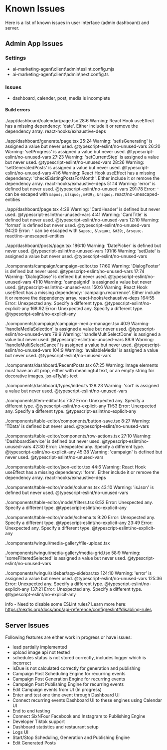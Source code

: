 # Known Issues

Here is a list of known issues in user interface (admin dashboard) and server.

## Admin App Issues

### Settings

- ai-marketing-agent\client\admin\eslint.config.mjs
- ai-marketing-agent\client\admin\next.config.ts

### Issues

- dashboard, calender, post, media is incomplete

#### Build errors

./app/dashboard/calendar/page.tsx
28:6  Warning: React Hook useEffect has a missing dependency: 'date'. Either include it or remove the dependency array.  react-hooks/exhaustive-deps

./app/dashboard/generate/page.tsx
25:24  Warning: 'setIsGenerating' is assigned a value but never used.  @typescript-eslint/no-unused-vars
26:20  Warning: 'setProgress' is assigned a value but never used.  @typescript-eslint/no-unused-vars
27:23  Warning: 'setCurrentStep' is assigned a value but never used.  @typescript-eslint/no-unused-vars
28:26  Warning: 'setGeneratedPosts' is assigned a value but never used.  @typescript-eslint/no-unused-vars
41:6  Warning: React Hook useEffect has a missing dependency: 'checkExistingPostsForMonth'. Either include it or remove the dependency array.  react-hooks/exhaustive-deps
51:14  Warning: 'error' is defined but never used.  @typescript-eslint/no-unused-vars
291:78  Error: `'` can be escaped with `&apos;`, `&lsquo;`, `&#39;`, `&rsquo;`.  react/no-unescaped-entities

./app/dashboard/page.tsx
4:29  Warning: 'CardHeader' is defined but never used.  @typescript-eslint/no-unused-vars
4:41  Warning: 'CardTitle' is defined but never used.  @typescript-eslint/no-unused-vars
12:10  Warning: 'format' is defined but never used.  @typescript-eslint/no-unused-vars
94:20  Error: `'` can be escaped with `&apos;`, `&lsquo;`, `&#39;`, `&rsquo;`.  react/no-unescaped-entities

./app/dashboard/posts/page.tsx
186:10  Warning: 'DatePicker' is defined but never used.  @typescript-eslint/no-unused-vars
191:16  Warning: 'setDate' is assigned a value but never used.  @typescript-eslint/no-unused-vars

./components/campaign/campaign-editor.tsx
17:60  Warning: 'DialogFooter' is defined but never used.  @typescript-eslint/no-unused-vars
17:74  Warning: 'DialogClose' is defined but never used.  @typescript-eslint/no-unused-vars
41:10  Warning: 'campaignId' is assigned a value but never used.  @typescript-eslint/no-unused-vars
150:6  Warning: React Hook useEffect has a missing dependency: 'campaign.recurrence'. Either include it or remove the dependency array.  react-hooks/exhaustive-deps
164:55  Error: Unexpected any. Specify a different type.  @typescript-eslint/no-explicit-any
168:92  Error: Unexpected any. Specify a different type.  @typescript-eslint/no-explicit-any

./components/campaign/campaign-media-manager.tsx
40:9  Warning: 'handleMediaSelection' is assigned a value but never used.  @typescript-eslint/no-unused-vars
79:9  Warning: 'handleMultiSelectDone' is assigned a value but never used.  @typescript-eslint/no-unused-vars
89:9  Warning: 'handleMultiSelectCancel' is assigned a value but never used.  @typescript-eslint/no-unused-vars
104:9  Warning: 'availableMedia' is assigned a value but never used.  @typescript-eslint/no-unused-vars

./components/dashboard/RecentPosts.tsx
67:25  Warning: Image elements must have an alt prop, either with meaningful text, or an empty string for decorative images.  jsx-a11y/alt-text

./components/dashboard/types/index.ts
128:23  Warning: 'sort' is assigned a value but never used.  @typescript-eslint/no-unused-vars

./components/item-editor.tsx
7:52  Error: Unexpected any. Specify a different type.  @typescript-eslint/no-explicit-any
11:53  Error: Unexpected any. Specify a different type.  @typescript-eslint/no-explicit-any

./components/table-editor/components/button-save.tsx
8:27  Warning: 'TData' is defined but never used.  @typescript-eslint/no-unused-vars

./components/table-editor/components/row-actions.tsx
27:10  Warning: 'DashboardService' is defined but never used.  @typescript-eslint/no-unused-vars
42:30  Error: Unexpected any. Specify a different type.  @typescript-eslint/no-explicit-any
45:38  Warning: 'campaign' is defined but never used.  @typescript-eslint/no-unused-vars

./components/table-editor/json-editor.tsx
44:6  Warning: React Hook useEffect has a missing dependency: 'form'. Either include it or remove the dependency array.  react-hooks/exhaustive-deps

./components/table-editor/model/columns.tsx
43:10  Warning: 'isJson' is defined but never used.  @typescript-eslint/no-unused-vars

./components/table-editor/model/filters.tsx
6:52  Error: Unexpected any. Specify a different type.  @typescript-eslint/no-explicit-any

./components/table-editor/model/schema.ts
9:20  Error: Unexpected any. Specify a different type.  @typescript-eslint/no-explicit-any
23:49  Error: Unexpected any. Specify a different type.  @typescript-eslint/no-explicit-any

./components/wingui/media-gallery/file-upload.tsx

./components/wingui/media-gallery/media-grid.tsx
58:9  Warning: 'someFilteredSelected' is assigned a value but never used.  @typescript-eslint/no-unused-vars

./components/wingui/sidebar/app-sidebar.tsx
124:10  Warning: 'error' is assigned a value but never used.  @typescript-eslint/no-unused-vars
125:36  Error: Unexpected any. Specify a different type.  @typescript-eslint/no-explicit-any
137:21  Error: Unexpected any. Specify a different type.  @typescript-eslint/no-explicit-any

info  - Need to disable some ESLint rules? Learn more here: <https://nextjs.org/docs/app/api-reference/config/eslint#disabling-rules>

## Server Issues

Following features are either work in progress or have issues:

- lead partially implemented
- upload image api not tested
- schedules status is not stored correctly, includes logger which is incorrect
- isDue is not calculated correctly for generation and publishing
- Campaign Post Scheduling Engine for recurring events
- Campaign Post Generation Engine for recurring events
- Campaign Post Publishing Engine for recurring events
- Edit Campaign events from UI (In progress)
- Enter and test one time event through Dashboard UI
- Connect recurring events Dashboard UI to these engines using Calendar UI
- End to end testing
- Connect SixNFour Facebook and Instagram to Publishing Engine
- Developer Tiktok support
- Dashboard statistics and restaurant setup
- Logs UI
- Start/Stop Scheduling, Generation and Publishing Engine
- Edit Generated Posts
